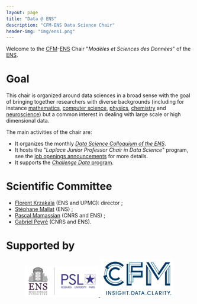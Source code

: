 ```yaml
---
layout: page
title: "Data @ ENS"
description: "CFM-ENS Data Science Chair"
header-img: "img/ens1.png"
---
```


Welcome to the [CFM](https://www.cfm.fr/)-[ENS](http://www.ens.fr) Chair "_Modèles et Sciences des Données_" of the [ENS](http://www.ens.fr/).

Goal
============================

This chair is organized around data sciences in a broad sense with the goal of bringing together researchers with diverse backgrounds (including for instance [mathematics](http://www.math.ens.fr/), [computer science](https://www.di.ens.fr/), [physics](https://www.phys.ens.fr/), [chemistry](http://www.chimie.ens.fr/) and [neuroscience](http://www.biologie.ens.fr/depbio/)) but a common interest in dealing with large scale or high dimensional data.

The main activities of the chair are:

- It organizes the monthly [_Data Science Colloquium of the ENS_](seminar/).
- It hosts the "_Laplace Junior Professor Chair in Data Science_" program, see the [job openings announcements](jobs/) for more details.
- It supports the [_Challenge Data_ program](https://challengedata.ens.fr/).

Scientific Committee
============================

- [Florent Krzakala](http://krzakala.org/) (ENS and UPMC): director ;
- [Stéphane Mallat](https://www.di.ens.fr/~mallat/) (ENS) ;
- [Pascal Mamassian](http://mamassian.free.fr/free/Home.html) (CNRS and ENS) ;
- [Gabriel Peyré](http://gpeyre.github.io/) (CNRS and ENS).

Supported by
===========================


<p align="center">

<a href="http://www.ens.fr">
<img width="200" src="img/logo-ens.jpg"/>
</a>
<a href="https://www.cfm.fr">
<img width="200" src="img/logo-cfm.png"/>
</a>


</p>
